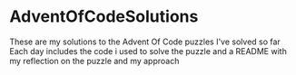 # AdventOfCodeSolutions
These are my solutions to the Advent Of Code puzzles I've solved so far
Each day includes the code i used to solve the puzzle and a README with my reflection on the puzzle and my approach
